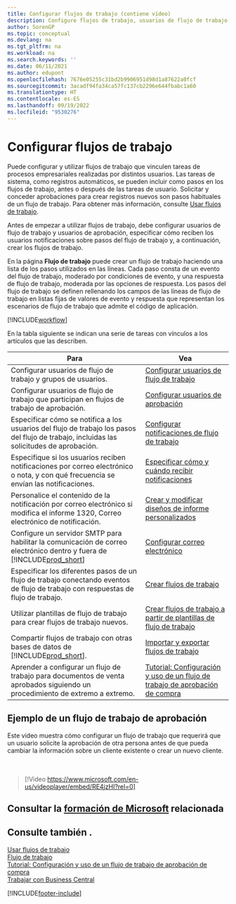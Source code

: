 ```yaml
---
title: Configurar flujos de trabajo (contiene vídeo)
description: Configure flujos de trabajo, usuarios de flujo de trabajo y usuarios de aprobación para conectar tareas del sistema de procesos de negocio realizadas por estos diferentes usuarios.
author: SorenGP
ms.topic: conceptual
ms.devlang: na
ms.tgt_pltfrm: na
ms.workload: na
ms.search.keywords: ''
ms.date: 06/11/2021
ms.author: edupont
ms.openlocfilehash: 7676e05255c31bd2b9906951d98d1a87622a0fcf
ms.sourcegitcommit: 3acadf94fa34ca57fc137cb2296e644fbabc1a60
ms.translationtype: HT
ms.contentlocale: es-ES
ms.lasthandoff: 09/19/2022
ms.locfileid: "9530276"
---
```

# <a name="set-up-workflows"></a>Configurar flujos de trabajo

Puede configurar y utilizar flujos de trabajo que vinculen tareas de procesos empresariales realizadas por distintos usuarios. Las tareas de sistema, como registros automáticos, se pueden incluir como pasos en los flujos de trabajo, antes o después de las tareas de usuario. Solicitar y conceder aprobaciones para crear registros nuevos son pasos habituales de un flujo de trabajo. Para obtener más información, consulte [Usar flujos de trabajo](across-use-workflows.md).  

Antes de empezar a utilizar flujos de trabajo, debe configurar usuarios de flujo de trabajo y usuarios de aprobación, especificar cómo reciben los usuarios notificaciones sobre pasos del flujo de trabajo y, a continuación, crear los flujos de trabajo.  

En la página **Flujo de trabajo** puede crear un flujo de trabajo haciendo una lista de los pasos utilizados en las líneas. Cada paso consta de un evento del flujo de trabajo, moderado por condiciones de evento, y una respuesta de flujo de trabajo, moderada por las opciones de respuesta. Los pasos del flujo de trabajo se definen rellenando los campos de las líneas de flujo de trabajo en listas fijas de valores de evento y respuesta que representan los escenarios de flujo de trabajo que admite el código de aplicación.  

[!INCLUDE[workflow](includes/workflow.md)]

En la tabla siguiente se indican una serie de tareas con vínculos a los artículos que las describen.  

|**Para**|**Vea**|  
|------------|-------------|  
|Configurar usuarios de flujo de trabajo y grupos de usuarios.|[Configurar usuarios de flujo de trabajo](across-how-to-set-up-workflow-users.md)|  
|Configurar usuarios de flujo de trabajo que participan en flujos de trabajo de aprobación.|[Configurar usuarios de aprobación](across-how-to-set-up-approval-users.md)|  
|Especificar cómo se notifica a los usuarios del flujo de trabajo los pasos del flujo de trabajo, incluidas las solicitudes de aprobación.|[Configurar notificaciones de flujo de trabajo](across-setting-up-workflow-notifications.md)|  
|Especifique si los usuarios reciben notificaciones por correo electrónico o nota, y con qué frecuencia se envían las notificaciones.|[Especificar cómo y cuándo recibir notificaciones](across-how-to-specify-when-and-how-to-receive-notifications.md)|  
|Personalice el contenido de la notificación por correo electrónico si modifica el informe 1320, Correo electrónico de notificación.|[Crear y modificar diseños de informe personalizados](ui-how-create-custom-report-layout.md)|  
|Configure un servidor SMTP para habilitar la comunicación de correo electrónico dentro y fuera de [!INCLUDE[prod_short](includes/prod_short.md)]|[Configurar correo electrónico](admin-how-setup-email.md)|
|Especificar los diferentes pasos de un flujo de trabajo conectando eventos de flujo de trabajo con respuestas de flujo de trabajo.|[Crear flujos de trabajo](across-how-to-create-workflows.md)|  
|Utilizar plantillas de flujo de trabajo para crear flujos de trabajo nuevos.|[Crear flujos de trabajo a partir de plantillas de flujo de trabajo](across-how-to-create-workflows-from-workflow-templates.md)|  
|Compartir flujos de trabajo con otras bases de datos de [!INCLUDE[prod_short](includes/prod_short.md)].|[Importar y exportar flujos de trabajo](across-how-to-export-and-import-workflows.md)|  
|Aprender a configurar un flujo de trabajo para documentos de venta aprobados siguiendo un procedimiento de extremo a extremo.|[Tutorial: Configuración y uso de un flujo de trabajo de aprobación de compra](walkthrough-setting-up-and-using-a-purchase-approval-workflow.md)|  

## <a name="example-of-an-approval-workflow"></a>Ejemplo de un flujo de trabajo de aprobación

Este video muestra cómo configurar un flujo de trabajo que requerirá que un usuario solicite la aprobación de otra persona antes de que pueda cambiar la información sobre un cliente existente o crear un nuevo cliente.  
<br><br>  

> [!Video https://www.microsoft.com/en-us/videoplayer/embed/RE4jzHI?rel=0]

## <a name="see-related-microsoft-training"></a>Consultar la [formación de Microsoft](/training/modules/create-workflows/) relacionada

## <a name="see-also"></a>Consulte también .

[Usar flujos de trabajo](across-use-workflows.md)  
[Flujo de trabajo](across-workflow.md)  
[Tutorial: Configuración y uso de un flujo de trabajo de aprobación de compra](walkthrough-setting-up-and-using-a-purchase-approval-workflow.md)  
[Trabajar con Business Central](ui-work-product.md)


[!INCLUDE[footer-include](includes/footer-banner.md)]
